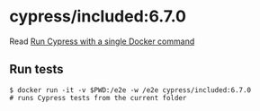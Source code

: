 <!--
WARNING: this file was autogenerated by generate-included-image.js using

    npm run add:included -- 6.7.0 cypress/browsers:node12.18.3-chrome87-ff82
-->

# cypress/included:6.7.0

Read [Run Cypress with a single Docker command][blog post url]

## Run tests

```shell
$ docker run -it -v $PWD:/e2e -w /e2e cypress/included:6.7.0
# runs Cypress tests from the current folder
```

[blog post url]: https://www.cypress.io/blog/2019/05/02/run-cypress-with-a-single-docker-command/
